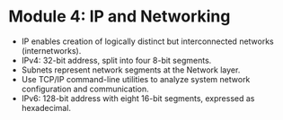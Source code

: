 # Module 4: IP and Networking

- IP enables creation of logically distinct but interconnected networks (internetworks).
- IPv4: 32-bit address, split into four 8-bit segments.
- Subnets represent network segments at the Network layer.
- Use TCP/IP command-line utilities to analyze system network configuration and communication.
- IPv6: 128-bit address with eight 16-bit segments, expressed as hexadecimal.
